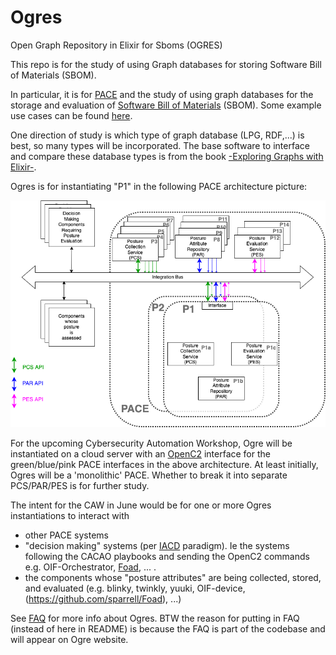# Ogres
Open Graph Repository in Elixir for Sboms (OGRES)

This repo is for the study of using
Graph databases for storing
Software Bill of Materials (SBOM).

In particular, it is for
[PACE](https://github.com/opencybersecurityalliance/PACE)
and the study of using graph databases for the storage
and evaluation of
[Software Bill of Materials](https://www.cisa.gov/sbom)
(SBOM).
Some example use cases can be found
[here](https://github.com/opencybersecurityalliance/PACE/blob/main/docs/Pace_Sbom_Vex_Flags_Prioritization/README.md).

One direction of study is which type of graph database
(LPG, RDF,...) is best, so many types will be incorporated.
The base software to interface and compare these database types
is from the book
[-Exploring Graphs with Elixir-](https://pragprog.com/titles/thgraphs/exploring-graphs-with-elixir/).

Ogres is for instantiating "P1"
in the following PACE architecture picture:

![PACE Arch](./Images/pace_arch_3.png)

For the upcoming Cybersecurity Automation Workshop,
Ogre will be instantiated on a cloud server with an
[OpenC2](https://openc2.org/) interface for the green/blue/pink
PACE interfaces in the above architecture.
At least initially, Ogres will be a 'monolithic' PACE.
Whether to break it into separate PCS/PAR/PES is for further study.

The intent for the CAW in June would be for one or more Ogres
instantiations to interact with
- other PACE systems
- "decision making" systems (per [IACD](https://www.iacdautomate.org/) paradigm). Ie the systems following the CACAO playbooks and sending the OpenC2 commands e.g. OIF-Orchestrator, [Foad](https://github.com/sparrell/Foad), ... .
- the components whose "posture attributes" are being collected, stored, and evaluated (e.g. blinky, twinkly, yuuki, OIF-device, (https://github.com/sparrell/Foad), ...)

See [FAQ](./FAQ.md) for more info about Ogres.
BTW the reason for putting in FAQ (instead of here in README)
is because the FAQ is part of the codebase and will appear
on Ogre website.
